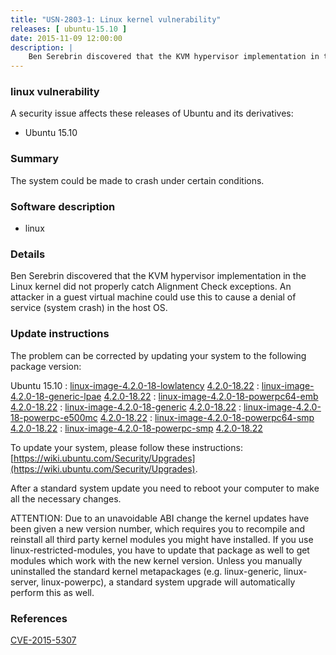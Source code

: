 ```yaml
---
title: "USN-2803-1: Linux kernel vulnerability"
releases: [ ubuntu-15.10 ]
date: 2015-11-09 12:00:00
description: |
    Ben Serebrin discovered that the KVM hypervisor implementation in the Linux kernel did not properly catch Alignment Check exceptions. An attacker in a guest virtual machine could use this to cause a denial of service (system crash) in the host OS. 
--- 
```

 
### linux vulnerability

A security issue affects these releases of Ubuntu and its derivatives:

* Ubuntu 15.10

### Summary

The system could be made to crash under certain conditions. 

### Software description

* linux 

### Details

Ben Serebrin discovered that the KVM hypervisor implementation in the Linux kernel did not properly catch Alignment Check exceptions. An attacker in a guest virtual machine could use this to cause a denial of service (system crash) in the host OS. 

### Update instructions

The problem can be corrected by updating your system to the following package version:

Ubuntu 15.10
 : [linux-image-4.2.0-18-lowlatency](https://launchpad.net/ubuntu/+source/linux) <span> [4.2.0-18.22](https://launchpad.net/ubuntu/+source/linux/4.2.0-18.22) </span> 
 : [linux-image-4.2.0-18-generic-lpae](https://launchpad.net/ubuntu/+source/linux) <span> [4.2.0-18.22](https://launchpad.net/ubuntu/+source/linux/4.2.0-18.22) </span> 
 : [linux-image-4.2.0-18-powerpc64-emb](https://launchpad.net/ubuntu/+source/linux) <span> [4.2.0-18.22](https://launchpad.net/ubuntu/+source/linux/4.2.0-18.22) </span> 
 : [linux-image-4.2.0-18-generic](https://launchpad.net/ubuntu/+source/linux) <span> [4.2.0-18.22](https://launchpad.net/ubuntu/+source/linux/4.2.0-18.22) </span> 
 : [linux-image-4.2.0-18-powerpc-e500mc](https://launchpad.net/ubuntu/+source/linux) <span> [4.2.0-18.22](https://launchpad.net/ubuntu/+source/linux/4.2.0-18.22) </span> 
 : [linux-image-4.2.0-18-powerpc64-smp](https://launchpad.net/ubuntu/+source/linux) <span> [4.2.0-18.22](https://launchpad.net/ubuntu/+source/linux/4.2.0-18.22) </span> 
 : [linux-image-4.2.0-18-powerpc-smp](https://launchpad.net/ubuntu/+source/linux) <span> [4.2.0-18.22](https://launchpad.net/ubuntu/+source/linux/4.2.0-18.22) </span> 

To update your system, please follow these instructions: [https://wiki.ubuntu.com/Security/Upgrades](https://wiki.ubuntu.com/Security/Upgrades).

After a standard system update you need to reboot your computer to make all the necessary changes.

ATTENTION: Due to an unavoidable ABI change the kernel updates have been given a new version number, which requires you to recompile and reinstall all third party kernel modules you might have installed. If you use linux-restricted-modules, you have to update that package as well to get modules which work with the new kernel version. Unless you manually uninstalled the standard kernel metapackages (e.g. linux-generic, linux-server, linux-powerpc), a standard system upgrade will automatically perform this as well. 

### References

 [CVE-2015-5307](http://people.ubuntu.com/~ubuntu-security/cve/CVE-2015-5307)
 

